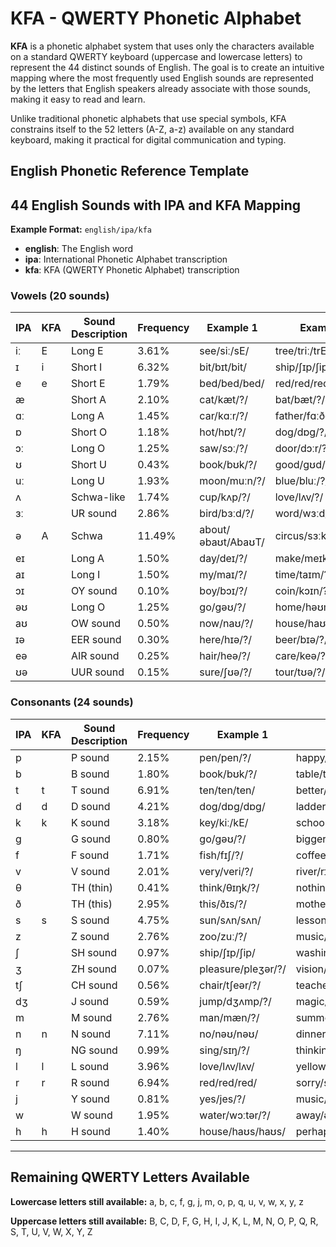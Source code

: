 # KFA - QWERTY Phonetic Alphabet

**KFA** is a phonetic alphabet system that uses only the characters available on a standard QWERTY keyboard (uppercase and lowercase letters) to represent the 44 distinct sounds of English. The goal is to create an intuitive mapping where the most frequently used English sounds are represented by the letters that English speakers already associate with those sounds, making it easy to read and learn.

Unlike traditional phonetic alphabets that use special symbols, KFA constrains itself to the 52 letters (A-Z, a-z) available on any standard keyboard, making it practical for digital communication and typing.

## English Phonetic Reference Template
## 44 English Sounds with IPA and KFA Mapping

**Example Format:** `english/ipa/kfa`
- **english**: The English word
- **ipa**: International Phonetic Alphabet transcription  
- **kfa**: KFA (QWERTY Phonetic Alphabet) transcription

### Vowels (20 sounds)

| IPA | KFA | Sound Description | Frequency | Example 1 | Example 2 | Example 3 |
|-----|-----|-------------------|-----------|-----------|-----------|-----------|
| iː | E | Long E | 3.61% | see/siː/sE/ | tree/triː/trE/ | key/kiː/kE/ |
| ɪ | i | Short I | 6.32% | bit/bɪt/bit/ | ship/ʃɪp/ʃip/ | gym/dʒɪm/dʒim/ |
| e | e | Short E | 1.79% | bed/bed/bed/ | red/red/red/ | bread/bred/bred/ |
| æ |  | Short A | 2.10% | cat/kæt/?/ | bat/bæt/?/ | hand/hænd/?/ |
| ɑː |  | Long A | 1.45% | car/kɑːr/?/ | father/fɑːðər/?/ | palm/pɑːm/?/ |
| ɒ |  | Short O | 1.18% | hot/hɒt/?/ | dog/dɒg/?/ | wash/wɒʃ/?/ |
| ɔː |  | Long O | 1.25% | saw/sɔː/?/ | door/dɔːr/?/ | bought/bɔːt/?/ |
| ʊ |  | Short U | 0.43% | book/bʊk/?/ | good/gʊd/?/ | put/pʊt/?/ |
| uː |  | Long U | 1.93% | moon/muːn/?/ | blue/bluː/?/ | food/fuːd/?/ |
| ʌ |  | Schwa-like | 1.74% | cup/kʌp/?/ | love/lʌv/?/ | blood/blʌd/?/ |
| ɜː |  | UR sound | 2.86% | bird/bɜːd/?/ | word/wɜːd/?/ | nurse/nɜːs/?/ |
| ə | A | Schwa | 11.49% | about/əbaʊt/AbaʊT/ | circus/sɜːkəs/sɜːkAs/ | taken/teɪkən/teɪkAn/ |
| eɪ |  | Long A | 1.50% | day/deɪ/?/ | make/meɪk/?/ | rain/reɪn/?/ |
| aɪ |  | Long I | 1.50% | my/maɪ/?/ | time/taɪm/?/ | fly/flaɪ/?/ |
| ɔɪ |  | OY sound | 0.10% | boy/bɔɪ/?/ | coin/kɔɪn/?/ | voice/vɔɪs/?/ |
| əʊ |  | Long O | 1.25% | go/gəʊ/?/ | home/həʊm/?/ | boat/bəʊt/?/ |
| aʊ |  | OW sound | 0.50% | now/naʊ/?/ | house/haʊs/?/ | cloud/klaʊd/?/ |
| ɪə |  | EER sound | 0.30% | here/hɪə/?/ | beer/bɪə/?/ | deer/dɪə/?/ |
| eə |  | AIR sound | 0.25% | hair/heə/?/ | care/keə/?/ | bear/beə/?/ |
| ʊə |  | UUR sound | 0.15% | sure/ʃʊə/?/ | tour/tʊə/?/ | pure/pjʊə/?/ |

### Consonants (24 sounds)

| IPA | KFA | Sound Description | Frequency | Example 1 | Example 2 | Example 3 |
|-----|-----|-------------------|-----------|-----------|-----------|-----------|
| p |  | P sound | 2.15% | pen/pen/?/ | happy/hæpi/?/ | cup/kʌp/?/ |
| b |  | B sound | 1.80% | book/bʊk/?/ | table/teɪbəl/?/ | job/dʒɒb/?/ |
| t | t | T sound | 6.91% | ten/ten/ten/ | better/betər/beter/ | cat/kæt/kæt/ |
| d | d | D sound | 4.21% | dog/dɒg/dɒg/ | ladder/lædər/læder/ | red/red/red/ |
| k | k | K sound | 3.18% | key/kiː/kE/ | school/skuːl/skul/ | book/bʊk/bʊk/ |
| g |  | G sound | 0.80% | go/gəʊ/?/ | bigger/bɪgər/?/ | bag/bæg/?/ |
| f |  | F sound | 1.71% | fish/fɪʃ/?/ | coffee/kɒfi/?/ | leaf/liːf/?/ |
| v |  | V sound | 2.01% | very/veri/?/ | river/rɪvər/?/ | love/lʌv/?/ |
| θ |  | TH (thin) | 0.41% | think/θɪŋk/?/ | nothing/nʌθɪŋ/?/ | path/pɑːθ/?/ |
| ð |  | TH (this) | 2.95% | this/ðɪs/?/ | mother/mʌðər/?/ | breathe/briːð/?/ |
| s | s | S sound | 4.75% | sun/sʌn/sʌn/ | lesson/lesən/lesen/ | bus/bʌs/bʌs/ |
| z |  | Z sound | 2.76% | zoo/zuː/?/ | music/mjuːzɪk/?/ | eyes/aɪz/?/ |
| ʃ |  | SH sound | 0.97% | ship/ʃɪp/ʃip/ | washing/wɒʃɪŋ/?/ | fish/fɪʃ/?/ |
| ʒ |  | ZH sound | 0.07% | pleasure/pleʒər/?/ | vision/vɪʒən/?/ | beige/beɪʒ/?/ |
| tʃ |  | CH sound | 0.56% | chair/tʃeər/?/ | teacher/tiːtʃər/?/ | watch/wɒtʃ/?/ |
| dʒ |  | J sound | 0.59% | jump/dʒʌmp/?/ | magic/mædʒɪk/?/ | bridge/brɪdʒ/?/ |
| m |  | M sound | 2.76% | man/mæn/?/ | summer/sʌmər/?/ | time/taɪm/?/ |
| n | n | N sound | 7.11% | no/nəʊ/nəʊ/ | dinner/dɪnər/dinAr/ | sun/sʌn/sʌn/ |
| ŋ |  | NG sound | 0.99% | sing/sɪŋ/?/ | thinking/θɪŋkɪŋ/?/ | long/lɒŋ/?/ |
| l | l | L sound | 3.96% | love/lʌv/lʌv/ | yellow/jeləʊ/jelAʊ/ | call/kɔːl/kɔl/ |
| r | r | R sound | 6.94% | red/red/red/ | sorry/sɒri/sɒri/ | car/kɑːr/kɑr/ |
| j |  | Y sound | 0.81% | yes/jes/?/ | music/mjuːzɪk/?/ | few/fjuː/?/ |
| w |  | W sound | 1.95% | water/wɔːtər/?/ | away/əweɪ/?/ | quick/kwɪk/?/ |
| h | h | H sound | 1.40% | house/haʊs/haʊs/ | perhaps/pərhæps/perhAps/ | hello/heləʊ/helAʊ/ |

---

## Remaining QWERTY Letters Available

**Lowercase letters still available:** a, b, c, f, g, j, m, o, p, q, u, v, w, x, y, z

**Uppercase letters still available:** B, C, D, F, G, H, I, J, K, L, M, N, O, P, Q, R, S, T, U, V, W, X, Y, Z
